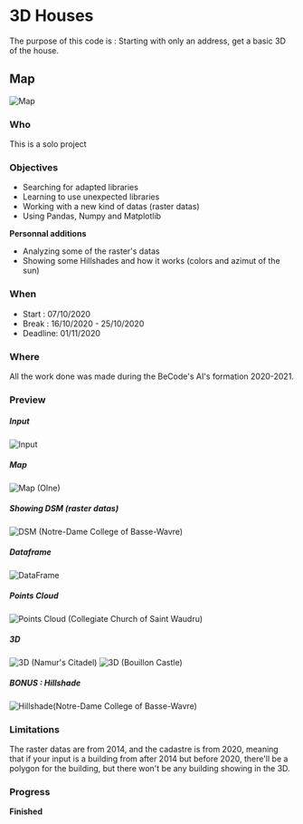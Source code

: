# 3D Houses

The purpose of this code is :
Starting with only an address, get a basic 3D of the house.


## Map

![Map](https://github.com/Demesmaeker/3D_Houses/blob/main/Schemas/Plan.svg)


### Who
This is a solo project


### Objectives
- Searching for adapted libraries
- Learning to use unexpected libraries
- Working with a new kind of datas (raster datas)
- Using Pandas, Numpy and Matplotlib

**Personnal additions**
- Analyzing some of the raster's datas
- Showing some Hillshades and how it works (colors and azimut of the sun)


### When
- Start : 07/10/2020
- Break : 16/10/2020 - 25/10/2020
- Deadline: 01/11/2020


### Where
All the work done was made during the BeCode's AI's formation 2020-2021.


### Preview

##### Input
![Input](https://github.com/Demesmaeker/3D_Houses/blob/main/Outputs/Str%C3%A9py-Thieu%20Boat%20Lift/01_Input.png)

##### Map
![Map (Olne)](https://github.com/Demesmaeker/3D_Houses/blob/main/Outputs/Olne's%20village/02_Map.png)

##### Showing DSM (raster datas)
![DSM (Notre-Dame College of Basse-Wavre)](https://github.com/Demesmaeker/3D_Houses/blob/main/Outputs/Notre-Dame%20College%20of%20Basse-Wavre/04_DSM.png)

##### Dataframe
![DataFrame](https://github.com/Demesmaeker/3D_Houses/blob/main/Outputs/Namur's%20Citadel/06_Dataframe.png)

##### Points Cloud
![Points Cloud (Collegiate Church of Saint Waudru)](https://github.com/Demesmaeker/3D_Houses/blob/main/Outputs/Collegiate%20Church%20of%20Saint%20Waudru/07_Zone_PointsCloud_DSM.png)

##### 3D
![3D (Namur's Citadel)](https://github.com/Demesmaeker/3D_Houses/blob/main/Outputs/Namur's%20Citadel/10_Property_3D_DSM.png)
![3D (Bouillon Castle)](https://github.com/Demesmaeker/3D_Houses/blob/main/Outputs/Bouillon%20Castle/09_Zone_3D_DSM.png)

##### BONUS : Hillshade
![Hillshade(Notre-Dame College of Basse-Wavre)](https://github.com/Demesmaeker/3D_Houses/blob/main/Outputs/Notre-Dame%20College%20of%20Basse-Wavre/Bonus_Hillshade.png)



### Limitations

The raster datas are from 2014, and the cadastre is from 2020, meaning that if your input is a building from after 2014 but before 2020, there'll be a polygon for the building, but there won't be any building showing in the 3D.



### Progress
**Finished**
